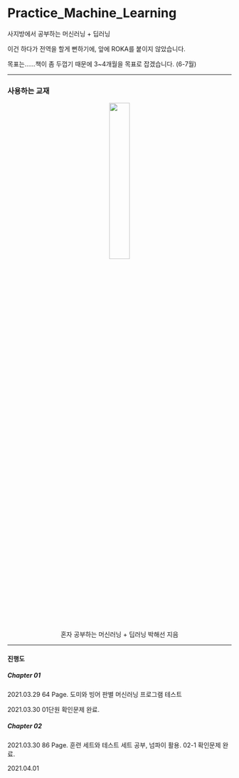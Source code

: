 # Practice_Machine_Learning
사지방에서 공부하는 머신러닝 + 딥러닝

이건 하다가 전역을 할게 뻔하기에, 앞에 ROKA를 붙이지 않았습니다.

목표는......책이 좀 두껍기 때문에 3~4개월을 목표로 잡겠습니다. (6-7월)

* * *
### 사용하는 교재
 <p align="center"><img width="30%" src="https://user-images.githubusercontent.com/11778058/112754597-bd545400-9017-11eb-8d04-8fbe2d83b5b7.jpg" /></p>

 <p align="center"> 
 혼자 공부하는 머신러닝 + 딥러닝 박해선 지음
</p>

* * *

#### 진행도

##### Chapter 01
2021.03.29 64 Page. 도미와 빙어 판별 머신러닝 프로그램 테스트

2021.03.30 01단원 확인문제 완료.

##### Chapter 02

2021.03.30 86 Page. 훈련 세트와 테스트 세트 공부, 넘파이 활용. 02-1 확인문제 완료.

2021.04.01
